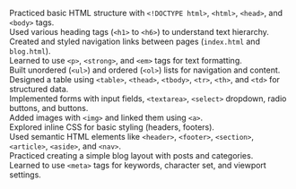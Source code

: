 Practiced basic HTML structure with `<!DOCTYPE html>`, `<html>`, `<head>`, and `<body>` tags.  
Used various heading tags (`<h1>` to `<h6>`) to understand text hierarchy.  
Created and styled navigation links between pages (`index.html` and `blog.html`).  
Learned to use `<p>`, `<strong>`, and `<em>` tags for text formatting.  
Built unordered (`<ul>`) and ordered (`<ol>`) lists for navigation and content.  
Designed a table using `<table>`, `<thead>`, `<tbody>`, `<tr>`, `<th>`, and `<td>` for structured data.  
Implemented forms with input fields, `<textarea>`, `<select>` dropdown, radio buttons, and buttons.  
Added images with `<img>` and linked them using `<a>`.  
Explored inline CSS for basic styling (headers, footers).  
Used semantic HTML elements like `<header>`, `<footer>`, `<section>`, `<article>`, `<aside>`, and `<nav>`.  
Practiced creating a simple blog layout with posts and categories.  
Learned to use `<meta>` tags for keywords, character set, and viewport settings.

